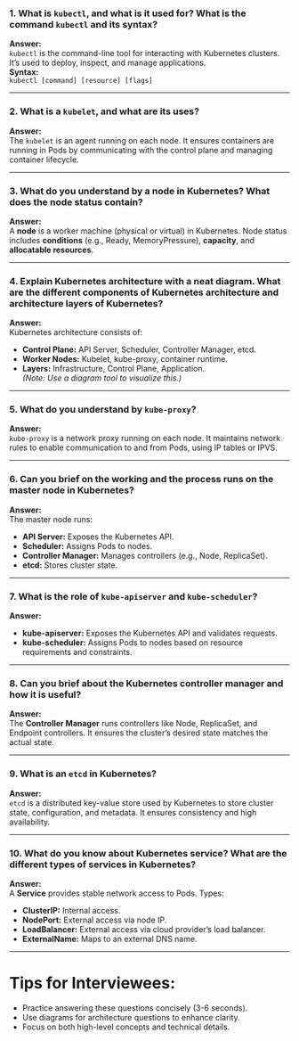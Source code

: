 ### **1. What is `kubectl`, and what is it used for? What is the command `kubectl` and its syntax?**
**Answer:**  
`kubectl` is the command-line tool for interacting with Kubernetes clusters. It’s used to deploy, inspect, and manage applications.  
**Syntax:**  
`kubectl [command] [resource] [flags]`

---

### **2. What is a `kubelet`, and what are its uses?**
**Answer:**  
The `kubelet` is an agent running on each node. It ensures containers are running in Pods by communicating with the control plane and managing container lifecycle.

---

### **3. What do you understand by a node in Kubernetes? What does the node status contain?**
**Answer:**  
A **node** is a worker machine (physical or virtual) in Kubernetes. Node status includes **conditions** (e.g., Ready, MemoryPressure), **capacity**, and **allocatable resources**.

---

### **4. Explain Kubernetes architecture with a neat diagram. What are the different components of Kubernetes architecture and architecture layers of Kubernetes?**
**Answer:**  
Kubernetes architecture consists of:  
- **Control Plane:** API Server, Scheduler, Controller Manager, etcd.  
- **Worker Nodes:** Kubelet, kube-proxy, container runtime.  
- **Layers:** Infrastructure, Control Plane, Application.  
*(Note: Use a diagram tool to visualize this.)*

---

### **5. What do you understand by `kube-proxy`?**
**Answer:**  
`kube-proxy` is a network proxy running on each node. It maintains network rules to enable communication to and from Pods, using IP tables or IPVS.

---

### **6. Can you brief on the working and the process runs on the master node in Kubernetes?**
**Answer:**  
The master node runs:  
- **API Server:** Exposes the Kubernetes API.  
- **Scheduler:** Assigns Pods to nodes.  
- **Controller Manager:** Manages controllers (e.g., Node, ReplicaSet).  
- **etcd:** Stores cluster state.

---

### **7. What is the role of `kube-apiserver` and `kube-scheduler`?**
**Answer:**  
- **kube-apiserver:** Exposes the Kubernetes API and validates requests.  
- **kube-scheduler:** Assigns Pods to nodes based on resource requirements and constraints.

---

### **8. Can you brief about the Kubernetes controller manager and how it is useful?**
**Answer:**  
The **Controller Manager** runs controllers like Node, ReplicaSet, and Endpoint controllers. It ensures the cluster’s desired state matches the actual state.

---

### **9. What is an `etcd` in Kubernetes?**
**Answer:**  
`etcd` is a distributed key-value store used by Kubernetes to store cluster state, configuration, and metadata. It ensures consistency and high availability.

---

### **10. What do you know about Kubernetes service? What are the different types of services in Kubernetes?**
**Answer:**  
A **Service** provides stable network access to Pods. Types:  
- **ClusterIP:** Internal access.  
- **NodePort:** External access via node IP.  
- **LoadBalancer:** External access via cloud provider’s load balancer.  
- **ExternalName:** Maps to an external DNS name.

---

# **Tips for Interviewees:**
- Practice answering these questions concisely (3-6 seconds).
- Use diagrams for architecture questions to enhance clarity.
- Focus on both high-level concepts and technical details.